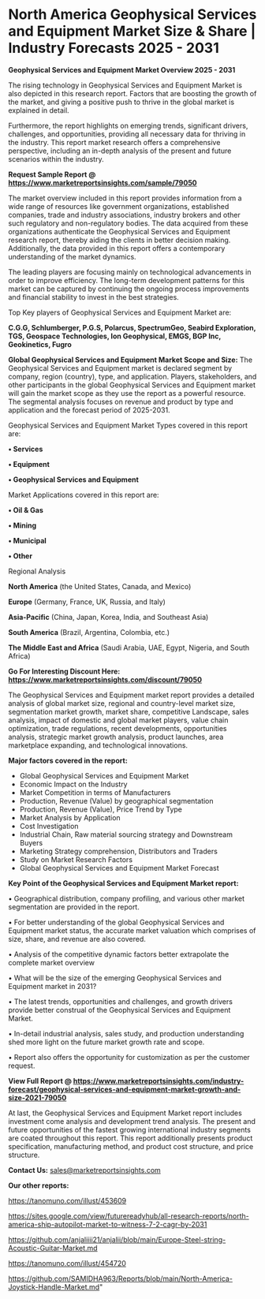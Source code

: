 # North America Geophysical Services and Equipment Market Size & Share | Industry Forecasts 2025 - 2031

<Strong> Geophysical Services and Equipment Market Overview 2025 - 2031</strong>

The rising technology in Geophysical Services and Equipment Market is also depicted in this research report. Factors that are boosting the growth of the market, and giving a positive push to thrive in the global market is explained in detail.

Furthermore, the report highlights on emerging trends, significant drivers, challenges, and opportunities, providing all necessary data for thriving in the industry. This report market research offers a comprehensive perspective, including an in-depth analysis of the present and future scenarios within the industry.

<strong>Request Sample Report @ <a href=https://www.marketreportsinsights.com/sample/79050>https://www.marketreportsinsights.com/sample/79050</a></strong>

The market overview included in this report provides information from a wide range of resources like government organizations, established companies, trade and industry associations, industry brokers and other such regulatory and non-regulatory bodies. The data acquired from these organizations authenticate the Geophysical Services and Equipment research report, thereby aiding the clients in better decision making. Additionally, the data provided in this report offers a contemporary understanding of the market dynamics.

The leading players are focusing mainly on technological advancements in order to improve efficiency. The long-term development patterns for this market can be captured by continuing the ongoing process improvements and financial stability to invest in the best strategies.

Top Key players of Geophysical Services and Equipment Market are:

<strong>C.G.G, Schlumberger, P.G.S, Polarcus, SpectrumGeo, Seabird Exploration, TGS, Geospace Technologies, Ion Geophysical, EMGS, BGP Inc, Geokinetics, Fugro</strong>

<strong><b>Global Geophysical Services and Equipment Market Scope and Size:</b></strong>
The Geophysical Services and Equipment market is declared segment by company, region (country), type, and application. Players, stakeholders, and other participants in the global Geophysical Services and Equipment market will gain the market scope as they use the report as a powerful resource. The segmental analysis focuses on revenue and product by type and application and the forecast period of 2025-2031.

Geophysical Services and Equipment Market Types covered in this report are:

<strong>• Services

• Equipment

• Geophysical Services and Equipment</strong>

Market Applications covered in this report are:

<strong>• Oil & Gas

• Mining

• Municipal

• Other</strong> 

Regional Analysis

<strong>North America</strong> (the United States, Canada, and Mexico)

<strong>Europe</strong> (Germany, France, UK, Russia, and Italy)

<strong>Asia-Pacific</strong> (China, Japan, Korea, India, and Southeast Asia)

<strong>South America</strong> (Brazil, Argentina, Colombia, etc.)

<strong>The Middle East and Africa</strong> (Saudi Arabia, UAE, Egypt, Nigeria, and South Africa)

<strong>Go For Interesting Discount Here: <a href=https://www.marketreportsinsights.com/discount/79050>https://www.marketreportsinsights.com/discount/79050</a></strong>

The Geophysical Services and Equipment market report provides a detailed analysis of global market size, regional and country-level market size, segmentation market growth, market share, competitive Landscape, sales analysis, impact of domestic and global market players, value chain optimization, trade regulations, recent developments, opportunities analysis, strategic market growth analysis, product launches, area marketplace expanding, and technological innovations.

<strong><b>Major factors covered in the report:</b></strong>
<ul>
  <li>Global Geophysical Services and Equipment Market </li>
  <li>Economic Impact on the Industry</li>
  <li>Market Competition in terms of Manufacturers</li>
  <li>Production, Revenue (Value) by geographical segmentation</li>
  <li>Production, Revenue (Value), Price Trend by Type</li>
  <li>Market Analysis by Application</li>
  <li>Cost Investigation</li>
  <li>Industrial Chain, Raw material sourcing strategy and Downstream Buyers</li>
  <li>Marketing Strategy comprehension, Distributors and Traders</li>
  <li>Study on Market Research Factors</li>
  <li>Global Geophysical Services and Equipment Market Forecast</li>
</ul>

<strong><b>Key Point of the Geophysical Services and Equipment Market report:</b></strong>

• Geographical distribution, company profiling, and various other market segmentation are provided in the report.

• For better understanding of the global Geophysical Services and Equipment market status, the accurate market valuation which comprises of size, share, and revenue are also covered.

• Analysis of the competitive dynamic factors better extrapolate the complete market overview

• What will be the size of the emerging Geophysical Services and Equipment market in 2031?

• The latest trends, opportunities and challenges, and growth drivers provide better construal of the Geophysical Services and Equipment Market.

• In-detail industrial analysis, sales study, and production understanding shed more light on the future market growth rate and scope.

• Report also offers the opportunity for customization as per the customer request.

<strong><b>View Full Report @ <a href=https://www.marketreportsinsights.com/industry-forecast/geophysical-services-and-equipment-market-growth-and-size-2021-79050>https://www.marketreportsinsights.com/industry-forecast/geophysical-services-and-equipment-market-growth-and-size-2021-79050</a></b></strong>


At last, the Geophysical Services and Equipment Market report includes investment come analysis and development trend analysis. The present and future opportunities of the fastest growing international industry segments are coated throughout this report. This report additionally presents product specification, manufacturing method, and product cost structure, and price structure.

<strong>Contact Us:</strong>
sales@marketreportsinsights.com

<strong>Our other reports:</strong>

<a href=https://tanomuno.com/illust/453609>https://tanomuno.com/illust/453609</a>

<a href=https://sites.google.com/view/futurereadyhub/all-research-reports/north-america-ship-autopilot-market-to-witness-7-2-cagr-by-2031>https://sites.google.com/view/futurereadyhub/all-research-reports/north-america-ship-autopilot-market-to-witness-7-2-cagr-by-2031</a>

<a href=https://github.com/anjaliiii21/anjalii/blob/main/Europe-Steel-string-Acoustic-Guitar-Market.md>https://github.com/anjaliiii21/anjalii/blob/main/Europe-Steel-string-Acoustic-Guitar-Market.md</a>

<a href=https://tanomuno.com/illust/454720>https://tanomuno.com/illust/454720</a>

<a href=https://github.com/SAMIDHA963/Reports/blob/main/North-America-Joystick-Handle-Market.md>https://github.com/SAMIDHA963/Reports/blob/main/North-America-Joystick-Handle-Market.md</a>"
